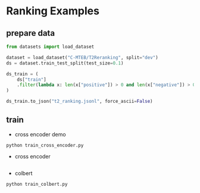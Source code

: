 # Ranking Examples

## prepare data
```python
from datasets import load_dataset

dataset = load_dataset("C-MTEB/T2Reranking", split="dev")
ds = dataset.train_test_split(test_size=0.1)

ds_train = (
    ds["train"]
    .filter(lambda x: len(x["positive"]) > 0 and len(x["negative"]) > 0)
)

ds_train.to_json("t2_ranking.jsonl", force_ascii=False)
```

## train
- cross encoder demo
```shell
python train_cross_encoder.py
```

- cross encoder
```shell

```


- colbert
```shell
python train_colbert.py
```
